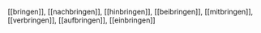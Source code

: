 [[bringen]], [[nachbringen]], [[hinbringen]], [[beibringen]], [[mitbringen]], [[verbringen]], [[aufbringen]], [[einbringen]]